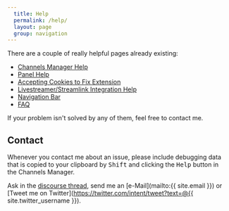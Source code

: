 ```yaml
---
  title: Help
  permalink: /help/
  layout: page
  group: navigation
---
```


There are a couple of really helpful pages already existing:

 - [Channels Manager Help](channels-manager/)
 - [Panel Help](panel/)
 - [Accepting Cookies to Fix Extension](accept-cookies/)
 - [Livestreamer/Streamlink Integration Help](livestreamer/)
 - [Navigation Bar](navigation-bar/)
 - [FAQ](faq/)

If your problem isn't solved by any of them, feel free to contact me.

Contact
-------
Whenever you contact me about an issue, please include debugging data that is copied to your clipboard by <kbd>Shift</kbd> and clicking the <samp>Help</samp> button in the Channels Manager.

Ask in the [discourse thread](https://discourse.mozilla-community.org/t/support-live-stream-notifier/6762), send me an [e-Mail](mailto:{{ site.email }}) or [Tweet me on Twitter](https://twitter.com/intent/tweet?text=@{{ site.twitter_username }}).

